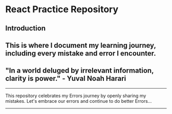 # React Practice Repository

## Introduction

This is where I document my learning journey, including every mistake and error I encounter.
---

## "In a world deluged by irrelevant information, clarity is power." - Yuval Noah Harari 

---

This repository celebrates my Errors journey by openly sharing my mistakes. Let's embrace our errors and continue to do better Errors...

---

